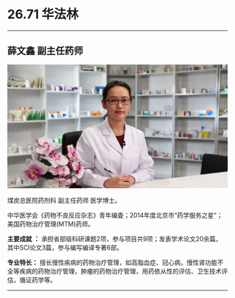 # 26.71 华法林

---

## 薛文鑫 副主任药师

![1685077372425](image/c26_071/1685077372425.png)

煤炭总医院药剂科 副主任药师 医学博士。

中华医学会《药物不良反应杂志》青年编委；2014年度北京市“药学服务之星”；美国药物治疗管理(MTM)药师。

**主要成就**  **：** 承担省部级科研课题2项，参与项目共9项；发表学术论文20余篇，其中SCI论文3篇，参与编写编译专著6部。

**专业特长：** 擅长慢性疾病的药物治疗管理，如高脂血症、冠心病，慢性肾功能不全等疾病的药物治疗管理，肿瘤的药物治疗管理，用药依从性的评估、卫生技术评估，循证药学等。

---
